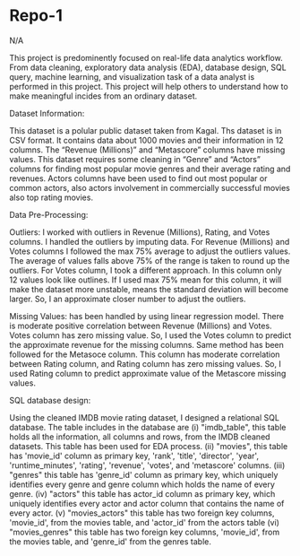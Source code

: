# Repo-1
N/A

This project is predominently focused on real-life data analytics workflow. From data cleaning, exploratory data analysis (EDA), database design, SQL query, machine learning, and visualization task of a data analyst is performed in this project. This project will help others to understand how to make meaningful incides from an ordinary dataset.

Dataset Information:

This dataset is a polular public dataset taken from Kagal. Ths dataset is in CSV format. It contains data about 1000 movies and their information in 12 columns. The “Revenue (Millions)” and “Metascore” columns have missing values. This dataset requires some cleaning in “Genre” and “Actors” columns for finding most popular movie genres and their average rating and revenues. Actors columns have been used to find out most popular or common actors, also actors involvement in commercially successful movies also top rating movies.

Data Pre-Processing:

Outliers: I worked with outliers in Revenue (Millions), Rating, and Votes columns. I handled the outliers by imputing data.
For Revenue (Millions) and Votes columns I followed the max 75% average to adjust the outliers values. The average of values falls above 75% of the range is taken to round up the outliers.
For Votes column, I took a different approach. In this column only 12 values look like outlines. If I used max 75% mean for this column, it will make the dataset more unstable, means the standard deviation will become larger. So, I an approximate closer number to adjust the outliers.

Missing Values: has been handled by using linear regression model. There is moderate positive correlation between Revenue (Millions) and Votes. Votes column has zero missing value. So, I used the Votes column to predict the approximate revenue for the missing columns. Same method has been followed for the Metasoce column. This column has moderate correlation between Rating column, and Rating column has zero missing values. So, I used Rating column to predict approximate value of the Metascore missing values.

SQL database design:

Using the cleaned IMDB movie rating dataset, I designed a relational SQL database. The table includes in the database are (i) "imdb_table", this table holds all the information, all columns and rows, from the IMDB cleaned datasets. This table has been used for EDA process. (ii) "movies", this table has 'movie_id' column as primary key, 'rank', 'title', 'director', 'year', 'runtime_minutes', 'rating', 'revenue', 'votes', and 'metascore' columns. (iii) "genres" this table has 'genre_id' column as primary key, which uniquely identifies every genre and genre column which holds the name of every genre. (iv) "actors" this table has actor_id column as primary key, which uniquely identifies every actor and actor column that contains the name of every actor. (v) "movies_actors" this table has two foreign key columns, 'movie_id', from the movies table, and 'actor_id' from the actors table (vi) "movies_genres" this table has two foreign key columns, 'movie_id', from the movies table, and 'genre_id' from the genres table.
